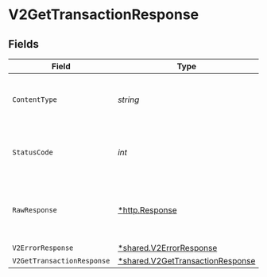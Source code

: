 # V2GetTransactionResponse


## Fields

| Field                                                                               | Type                                                                                | Required                                                                            | Description                                                                         |
| ----------------------------------------------------------------------------------- | ----------------------------------------------------------------------------------- | ----------------------------------------------------------------------------------- | ----------------------------------------------------------------------------------- |
| `ContentType`                                                                       | *string*                                                                            | :heavy_check_mark:                                                                  | HTTP response content type for this operation                                       |
| `StatusCode`                                                                        | *int*                                                                               | :heavy_check_mark:                                                                  | HTTP response status code for this operation                                        |
| `RawResponse`                                                                       | [*http.Response](https://pkg.go.dev/net/http#Response)                              | :heavy_minus_sign:                                                                  | Raw HTTP response; suitable for custom response parsing                             |
| `V2ErrorResponse`                                                                   | [*shared.V2ErrorResponse](../../models/shared/v2errorresponse.md)                   | :heavy_minus_sign:                                                                  | Error                                                                               |
| `V2GetTransactionResponse`                                                          | [*shared.V2GetTransactionResponse](../../models/shared/v2gettransactionresponse.md) | :heavy_minus_sign:                                                                  | OK                                                                                  |